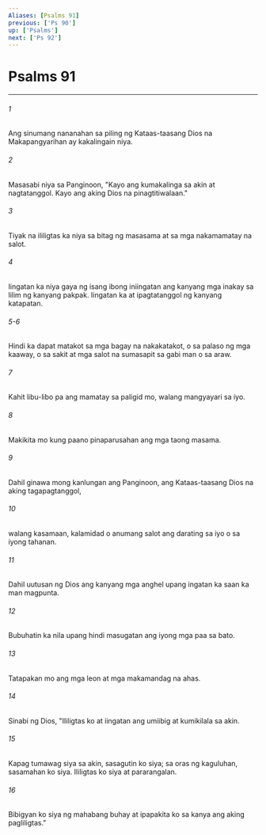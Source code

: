 ```yaml
---
Aliases: [Psalms 91]
previous: ['Ps 90']
up: ['Psalms']
next: ['Ps 92']
---
```

# Psalms 91

***

###### 1
Ang sinumang nananahan sa piling ng Kataas-taasang Dios na Makapangyarihan ay kakalingain niya. 

###### 2
Masasabi niya sa Panginoon, "Kayo ang kumakalinga sa akin at nagtatanggol. Kayo ang aking Dios na pinagtitiwalaan." 

###### 3
Tiyak na ililigtas ka niya sa bitag ng masasama at sa mga nakamamatay na salot. 

###### 4
Iingatan ka niya gaya ng isang ibong iniingatan ang kanyang mga inakay sa lilim ng kanyang pakpak. Iingatan ka at ipagtatanggol ng kanyang katapatan.

###### 5-6
Hindi ka dapat matakot sa mga bagay na nakakatakot, o sa palaso ng mga kaaway, o sa sakit at mga salot na sumasapit sa gabi man o sa araw. 

###### 7
Kahit libu-libo pa ang mamatay sa paligid mo, walang mangyayari sa iyo. 

###### 8
Makikita mo kung paano pinaparusahan ang mga taong masama. 

###### 9
Dahil ginawa mong kanlungan ang Panginoon, ang Kataas-taasang Dios na aking tagapagtanggol, 

###### 10
walang kasamaan, kalamidad o anumang salot ang darating sa iyo o sa iyong tahanan. 

###### 11
Dahil uutusan ng Dios ang kanyang mga anghel upang ingatan ka saan ka man magpunta. 

###### 12
Bubuhatin ka nila upang hindi masugatan ang iyong mga paa sa bato. 

###### 13
Tatapakan mo ang mga leon at mga makamandag na ahas. 

###### 14
Sinabi ng Dios, "Ililigtas ko at iingatan ang umiibig at kumikilala sa akin. 

###### 15
Kapag tumawag siya sa akin, sasagutin ko siya; sa oras ng kaguluhan, sasamahan ko siya. Ililigtas ko siya at pararangalan. 

###### 16
Bibigyan ko siya ng mahabang buhay at ipapakita ko sa kanya ang aking pagliligtas."
